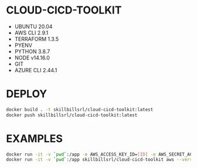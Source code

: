 CLOUD-CICD-TOOLKIT
==================

- UBUNTU 20.04
- AWS CLI 2.9.1
- TERRAFORM 1.3.5
- PYENV
- PYTHON 3.8.7
- NODE v14.16.0
- GIT
- AZURE CLI 2.44.1


# DEPLOY

```bash
docker build . -t skillbillsrl/cloud-cicd-toolkit:latest
docker push skillbillsrl/cloud-cicd-toolkit:latest
```
# EXAMPLES

```bash
docker run -it -v `pwd`:/app -e AWS_ACCESS_KEY_ID=[ID] -e AWS_SECRET_ACCESS_KEY=[KEY] skillbillsrl/cloud-cicd-toolkit terraform apply
docker run -it -v `pwd`:/app skillbillsrl/cloud-cicd-toolkit aws --version
```
